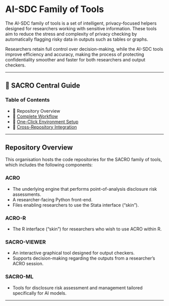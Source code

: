 # AI-SDC Family of Tools

The AI-SDC family of tools is a set of intelligent, privacy-focused helpers designed for researchers working with sensitive information. These tools aim to reduce the stress and complexity of privacy checking by automatically flagging risky data in outputs such as tables or graphs.  

Researchers retain full control over decision-making, while the AI-SDC tools improve efficiency and accuracy, making the process of protecting confidentiality smoother and faster for both researchers and output checkers.  

---

## 📖 SACRO Central Guide

### Table of Contents
- 🏁 Repository Overview
- 🔄 [Complete Workflow](https://github.com/AI-SDC/ACRO#get-complete-workflow)
- 🐳 [One-Click Environment Setup](https://github.com/AI-SDC/ACRO#one-click-environment-setup)
- 🔗 [Cross-Repository Integration](https://github.com/AI-SDC/ACRO#cross-repository-integration)


---

## Repository Overview

This organisation hosts the code repositories for the SACRO family of tools, which includes the following components:

### ACRO
- The underlying engine that performs point-of-analysis disclosure risk assessments.  
- A researcher-facing Python front-end.  
- Files enabling researchers to use the Stata interface (“skin”).  

### ACRO-R
- The R interface (“skin”) for researchers who wish to use ACRO within R.  

### SACRO-VIEWER
- An interactive graphical tool designed for output checkers.  
- Supports decision-making regarding the outputs from a researcher’s ACRO session.  

### SACRO-ML
- Tools for disclosure risk assessment and management tailored specifically for AI models.  

---
